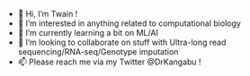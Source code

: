 - 👋 Hi, I’m Twain !
- 👀 I’m interested in anything related to computational biology
- 🌱 I’m currently learning a bit on ML/AI
- 💞️ I’m looking to collaborate on stuff with Ultra-long read sequencing/RNA-seq/Genotype imputation
- 📫 Please reach me via my Twitter @DrKangabu !

<!---
tuannguyen8390/tuannguyen8390 is a ✨ special ✨ repository because its `README.md` (this file) appears on your GitHub profile.
You can click the Preview link to take a look at your changes.
--->
